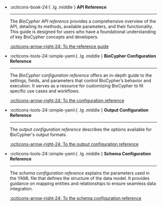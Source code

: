 <div class="grid cards" markdown>

-   :octicons-book-24:{ .lg .middle } __API Reference__

    ---

    The *BioCypher API reference* provides a comprehensive overview of the API, detailing its methods, available parameters, and their functionality. This guide is designed for users who have a foundational understanding of key BioCypher concepts and developers.

    [:octicons-arrow-right-24: To the reference guide](source/index.md)

</div>

<div class="grid cards" markdown>

-   :octicons-tools-24::simple-yaml:{ .lg .middle } __BioCypher Configuration Reference__

    ---

    The *BioCypher configuration reference* offers an in-depth guide to the settings, fields, and parameters that control BioCypher’s behavior and execution. It serves as a resource for customizing BioCypher to fit specific use cases and workflows.

    [:octicons-arrow-right-24: To the configuration reference](biocypher-config-guide.md)
</div>

<div class="grid cards" markdown>

-   :octicons-tools-24::simple-yaml:{ .lg .middle } __Output Configuration Reference__

    ---

    The *output configuration reference* describes the options available for BioCypher's output formats.

    [:octicons-arrow-right-24: To the output configuration reference](outputs/index.md)
</div>

<div class="grid cards" markdown>

-   :octicons-tools-24::simple-yaml:{ .lg .middle } __Schema Configuration Reference__

    ---

    The *schema configuration reference* explains the parameters used in the YAML file that defines the structure of the data model. It provides guidance on mapping entities and relationships to ensure seamless data integration.

    [:octicons-arrow-right-24: To the schema configuration reference](schema-config-guide.md)

</div>
